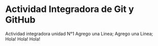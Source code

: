 # Actividad Integradora de Git y GitHub
Actividad integradora unidad N°1
Agrego una Linea; 
Agrego una Linea;
Hola!
Hola! 
Hola!

